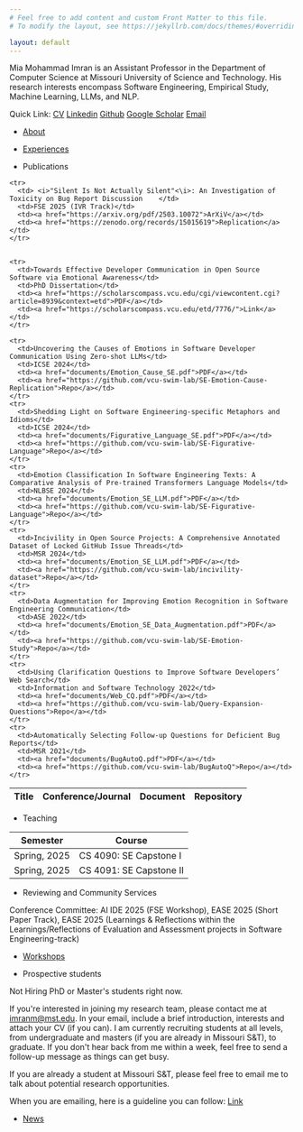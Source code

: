 ```yaml
---
# Feel free to add content and custom Front Matter to this file.
# To modify the layout, see https://jekyllrb.com/docs/themes/#overriding-theme-defaults

layout: default
---
```


Mia Mohammad Imran is an Assistant Professor in the Department of Computer Science at Missouri University of Science and Technology. His research interests encompass Software Engineering, Empirical Study, Machine Learning, LLMs, and NLP.

Quick Link: [CV](assets/documents/CV.pdf) [Linkedin](https://linkedin.com/in/imranraad) [Github](https://github.com/imranraad07) [Google Scholar](https://scholar.google.com/citations?user=uVCaRjAAAAAJ&hl=en) [Email](mailto:imranm@mst.edu)

- [About](about.md)

- [Experiences](posts/experiences.html)

<!-- - [Publications](posts/publications.html) -->

- Publications

<table>
  <thead>
    <tr>
      <th>Title</th>
      <th>Conference/Journal</th>
      <th>Document</th>
      <th>Repository</th>
    </tr>
  </thead>
  <tbody>

    <tr>
      <td> <i>"Silent Is Not Actually Silent"<\i>: An Investigation of Toxicity on Bug Report Discussion 	</td>
      <td>FSE 2025 (IVR Track)</td>
      <td><a href="https://arxiv.org/pdf/2503.10072">ArXiV</a></td>
      <td><a href="https://zenodo.org/records/15015619">Replication</a></td>
    </tr>


    <tr>
      <td>Towards Effective Developer Communication in Open Source Software via Emotional Awareness</td>
      <td>PhD Dissertation</td>
      <td><a href="https://scholarscompass.vcu.edu/cgi/viewcontent.cgi?article=8939&context=etd">PDF</a></td>
      <td><a href="https://scholarscompass.vcu.edu/etd/7776/">Link</a></td>
    </tr>

    <tr>
      <td>Uncovering the Causes of Emotions in Software Developer Communication Using Zero-shot LLMs</td>
      <td>ICSE 2024</td>
      <td><a href="documents/Emotion_Cause_SE.pdf">PDF</a></td>
      <td><a href="https://github.com/vcu-swim-lab/SE-Emotion-Cause-Replication">Repo</a></td>
    </tr>
    <tr>
      <td>Shedding Light on Software Engineering-specific Metaphors and Idioms</td>
      <td>ICSE 2024</td>
      <td><a href="documents/Figurative_Language_SE.pdf">PDF</a></td>
      <td><a href="https://github.com/vcu-swim-lab/SE-Figurative-Language">Repo</a></td>
    </tr>
    <tr>
      <td>Emotion Classification In Software Engineering Texts: A Comparative Analysis of Pre-trained Transformers Language Models</td>
      <td>NLBSE 2024</td>
      <td><a href="documents/Emotion_SE_LLM.pdf">PDF</a></td>
      <td><a href="https://github.com/vcu-swim-lab/SE-Figurative-Language">Repo</a></td>
    </tr>
    <tr>
      <td>Incivility in Open Source Projects: A Comprehensive Annotated Dataset of Locked GitHub Issue Threads</td>
      <td>MSR 2024</td>
      <td><a href="documents/Emotion_SE_LLM.pdf">PDF</a></td>
      <td><a href="https://github.com/vcu-swim-lab/incivility-dataset">Repo</a></td>
    </tr>
    <tr>
      <td>Data Augmentation for Improving Emotion Recognition in Software Engineering Communication</td>
      <td>ASE 2022</td>
      <td><a href="documents/Emotion_SE_Data_Augmentation.pdf">PDF</a></td>
      <td><a href="https://github.com/vcu-swim-lab/SE-Emotion-Study">Repo</a></td>
    </tr>
    <tr>
      <td>Using Clarification Questions to Improve Software Developers’ Web Search</td>
      <td>Information and Software Technology 2022</td>
      <td><a href="documents/Web_CQ.pdf">PDF</a></td>
      <td><a href="https://github.com/vcu-swim-lab/Query-Expansion-Questions">Repo</a></td>
    </tr>
    <tr>
      <td>Automatically Selecting Follow-up Questions for Deficient Bug Reports</td>
      <td>MSR 2021</td>
      <td><a href="documents/BugAutoQ.pdf">PDF</a></td>
      <td><a href="https://github.com/vcu-swim-lab/BugAutoQ">Repo</a></td>
    </tr>
  </tbody>
</table>


<!-- - [Teaching](posts/teaching.html) -->

- Teaching

<table>
  <thead>
    <tr>
      <th>Semester</th>
      <th>Course</th>
    </tr>
  </thead>
    <body>
    <tr>
        <td>Spring, 2025</td>
        <td>CS 4090: SE Capstone I</td>
    </tr>
    <tr>
        <td>Spring, 2025</td>
        <td>CS 4091: SE Capstone II</td>
    </tr>
    </body>
</table>


- Reviewing and Community Services

Conference Committee: AI IDE 2025 (FSE Workshop), EASE 2025 (Short Paper Track), EASE 2025 (Learnings & Reflections within the Learnings/Reflections of Evaluation and Assessment projects in Software Engineering-track)


- [Workshops](posts/workshops.html)


<!-- - [Prospective students](posts/advising.html) -->

- Prospective students

Not Hiring PhD or Master's students right now.

If you're interested in joining my research team, please contact me at imranm@mst.edu. In your email, include a brief introduction, interests and attach your CV (if you can). I am currently recruiting students at all levels, from undergraduate and masters (if you are already in Missouri S&T), to graduate. If you don't hear back from me within a week, feel free to send a follow-up message as things can get busy. 

If you are already a student at Missouri S&T, please feel free to email me to talk about potential research opportunities.

When you are emailing, here is a guideline you can follow: [Link](https://uvasrg.github.io/prospective/)

- [News](posts/news.html)



